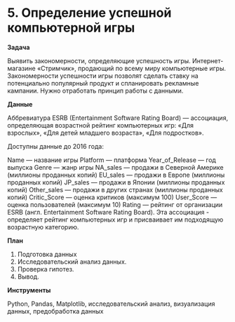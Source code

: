 # 5. Определение успешной компьютерной игры

**Задача**

Выявить закономерности, определяющие успешность игры.
Интернет-магазине «Стримчик», продающий по всему миру компьютерные игры. Закономерности успешности игры позволят сделать ставку на потенциально популярный продукт и спланировать рекламные кампании. Нужно отработать принцип работы с данными. 

**Данные**

Аббревиатура ESRB (Entertainment Software Rating Board) — ассоциация, определяющая возрастной рейтинг компьютерных игр: «Для взрослых», «Для детей младшего возраста», «Для подростков».

Доступны данные до 2016 года:

Name — название игры
Platform — платформа
Year_of_Release — год выпуска
Genre — жанр игры
NA_sales — продажи в Северной Америке (миллионы проданных копий)
EU_sales — продажи в Европе (миллионы проданных копий)
JP_sales — продажи в Японии (миллионы проданных копий)
Other_sales — продажи в других странах (миллионы проданных копий)
Critic_Score — оценка критиков (максимум 100)
User_Score — оценка пользователей (максимум 10)
Rating — рейтинг от организации ESRB (англ. Entertainment Software Rating Board). Эта ассоциация - определяет рейтинг компьютерных игр и присваивает им подходящую возрастную категорию.

**План**

1.	Подготовка данных
2.	Исследовательский анализ данных.
3.	Проверка гипотез.
4.	Вывод.

**Инструменты**

Python, Pandas, Matplotlib, исследовательский анализ, визуализация данных, предобработка данных
